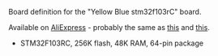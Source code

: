 Board definition for the "Yellow Blue stm32f103rC" board.

Available on [AliExpress][A] - probably the same as [this][B] and [this][C].

* STM32F103RC, 256K flash, 48K RAM, 64-pin package

  [A]: http://www.aliexpress.com/item/Cortex-M3-32-bit-RISC-STM32F103RCT6-development-board-USB-STM32F103RCT6-board-JTAG-SWD-free-shipping/32333836792.html
  [B]:.http://www.aliexpress.com/item/STM32F103RCT6-development-board-Cortex-M3-32-bit-RISC-USB-STM32F103RCT6-JTAG-SWD-Program-learning-board-STM32/32451683720.html
  [C]: http://www.aliexpress.com/item/STM32-Cortex-development-board-minimum-system-board-M3-STM32F103RCT6-RBT6-ARM-development-board/32352723456.html
